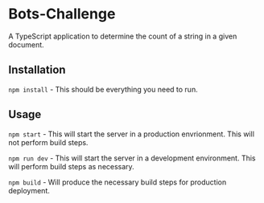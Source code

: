 # Bots-Challenge

A TypeScript application to determine the count of a string in a given document.

## Installation

`npm install` - This should be everything you need to run.

## Usage

`npm start` - This will start the server in a production envrionment. This will not perform build steps.

`npm run dev` - This will start the server in a development environment. This will perform build steps as necessary.

`npm build` - Will produce the necessary build steps for production deployment.
